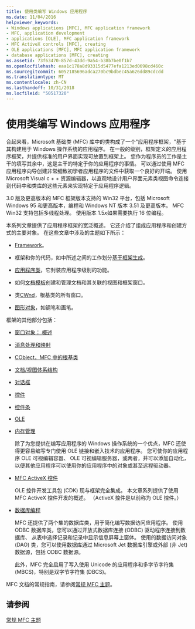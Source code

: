 ```yaml
---
title: 使用类编写 Windows 应用程序
ms.date: 11/04/2016
helpviewer_keywords:
- Windows applications [MFC], MFC application framework
- MFC, application development
- applications [OLE], MFC application framework
- MFC ActiveX controls [MFC], creating
- OLE applications [MFC], MFC application framework
- database applications [MFC], creating
ms.assetid: 73f63470-857d-43dd-9a54-b38b7be0f1b7
ms.openlocfilehash: eaa1c178a8d93315d5477efa1213ed0698cd460c
ms.sourcegitcommit: 6052185696adca270bc9bdbec45a626dd89cdcdd
ms.translationtype: MT
ms.contentlocale: zh-CN
ms.lasthandoff: 10/31/2018
ms.locfileid: "50517320"
---
```

# <a name="using-the-classes-to-write-applications-for-windows"></a>使用类编写 Windows 应用程序

合起来看，Microsoft 基础类 (MFC) 库中的类构成了一个"应用程序框架，"基于其构建用于 Windows 操作系统的应用程序。 在一般的级别，框架定义的应用程序框架，并提供标准的用户界面实现可放置到框架上。 您作为程序员的工作是主干的填写其余中，这是主干的特定于你的应用程序的事情。 可以通过使用 MFC 应用程序向导创建非常细致初学者应用程序的文件中获取一个良好的开端。 使用 Microsoft Visual c + + 资源编辑器，以直观地设计用户界面元素类视图命令连接到代码中和类库的这些元素来实现特定于应用程序逻辑。

3.0 版及更高版本的 MFC 框架版本支持的 Win32 平台，包括 Microsoft Windows 95 和更高版本，编程和 Windows NT 版本 3.51 及更高版本。 MFC Win32 支持包括多线程处理。 使用版本 1.5*x*如果需要执行 16 位编程。

本系列文章提供了应用程序框架的宽泛概述。 它还介绍了组成应用程序和创建方式的主要对象。 在这些文章中涉及的主题如下所示：

- [Framework](../mfc/framework-mfc.md)。

- 框架和你的代码，如中所述之间的工作划分[基于框架生成](../mfc/building-on-the-framework.md)。

- [应用程序类](../mfc/cwinapp-the-application-class.md)，它封装应用程序级别的功能。

- 如何[文档模板](../mfc/document-templates-and-the-document-view-creation-process.md)创建和管理文档和其关联的视图和框架窗口。

- 类[CWnd](../mfc/window-objects.md)，根基类的所有窗口。

- [图形对象](../mfc/graphic-objects.md)，如钢笔和画笔。

框架的其他部分包括：

- [窗口对象： 概述](../mfc/window-objects.md)

- [消息处理和映射](../mfc/message-handling-and-mapping.md)

- [CObject，MFC 中的根基类](../mfc/using-cobject.md)

- [文档/视图体系结构](../mfc/document-view-architecture.md)

- [对话框](../mfc/dialog-boxes.md)

- [控件](../mfc/controls-mfc.md)

- [控件条](../mfc/control-bars.md)

- [OLE](../mfc/ole-in-mfc.md)

- [内存管理](../mfc/memory-management.md)

   除了为您提供在编写应用程序的 Windows 操作系统的一个优点，MFC 还使得更容易编写专门使用 OLE 链接和嵌入技术的应用程序。 您可使你的应用程序 OLE 可视编辑容器、 OLE 可视编辑服务器，或两者，并可以添加自动化，以便其他应用程序可以使用你的应用程序中的对象或甚至远程驱动器。

- [MFC ActiveX 控件](../mfc/mfc-activex-controls.md)

   OLE 控件开发工具包 (CDK) 现与框架完全集成。 本文章系列提供了使用 MFC ActiveX 控件开发的概述。 （ActiveX 控件是以前称为 OLE 控件。）

- [数据库编程](../data/data-access-programming-mfc-atl.md)

   MFC 还提供了两个集的数据库类，用于简化编写数据访问应用程序。 使用 ODBC 数据库类，您可以通过开放式数据库连接 (ODBC) 驱动程序连接到数据库、 从表中选择记录和记录中显示信息屏幕上窗体。 使用的数据访问对象 (DAO) 类，您可以使用数据库通过 Microsoft Jet 数据库引擎或外部 (非 Jet) 数据源，包括 ODBC 数据源。

   此外，MFC 完全启用了写入使用 Unicode 的应用程序和多字节字符集 (MBCS)，特别是双字节字符集 (DBCS)。

MFC 文档的常规指南，请参阅[常规 MFC 主题](../mfc/general-mfc-topics.md)。

## <a name="see-also"></a>请参阅

[常规 MFC 主题](../mfc/general-mfc-topics.md)

